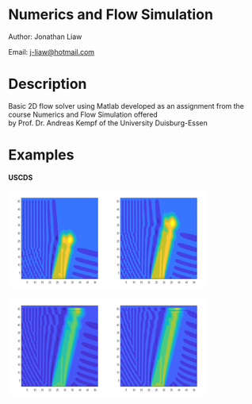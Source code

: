 # Numerics and Flow Simulation
Author: Jonathan Liaw

Email: j-liaw@hotmail.com

# Description
Basic 2D flow solver using Matlab developed as an assignment from the course Numerics and Flow Simulation offered\
by Prof. Dr. Andreas Kempf of the University Duisburg-Essen

# Examples
#### USCDS
<img src="https://github.com/RenZhen95/NumericsAndFlowSimulation/blob/master/Images/DiagonalJet0.png" alt="DiagFlow0" width="200" height="200"><img src="https://github.com/RenZhen95/NumericsAndFlowSimulation/blob/master/Images/DiagonalJet1.png" alt="DiagFlow1" width="200" height="200">


<img src="https://github.com/RenZhen95/NumericsAndFlowSimulation/blob/master/Images/DiagonalJet2.png" alt="DiagFlow2" width="200" height="200"><img src="https://github.com/RenZhen95/NumericsAndFlowSimulation/blob/master/Images/DiagonalJet3.png" alt="DiagFlow3" width="200" height="200">
